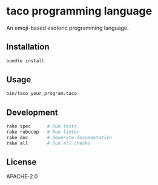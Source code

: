 # taco programming language

An emoji-based esoteric programming language.

## Installation

```bash
bundle install
```

## Usage

```bash
bin/taco your_program.taco
```

## Development

```bash
rake spec      # Run tests
rake rubocop   # Run linter
rake doc       # Generate documentation
rake all       # Run all checks
```

## License

APACHE-2.0
